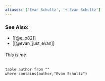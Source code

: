 ```yaml
---
aliases: ['Evan Schultz', '+ Evan Schultz']
---
```

### See Also:
- [[@e_p82]]
- [[@evan_just_evan]]
###### This is me

```dataview
table author from ""
where contains(author,"Evan Schultz")
```